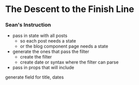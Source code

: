 # The Descent to the Finish Line

### Sean's Instruction
- pass in state with all posts
  - so each post needs a state
  - or the blog component page needs a state
- generate the ones that pass the filter
  - create the filter
  - create date or syntax where the filter can parse
- pass in props that will include




generate field for title, dates
